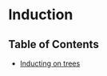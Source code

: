 # Induction

## Table of Contents

- [Inducting on trees](https://courses.engr.illinois.edu/cs173/fa2010/Lectures/trees.pdf)
